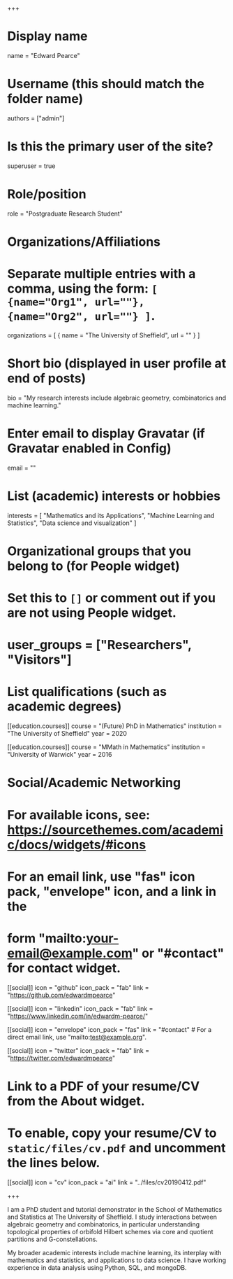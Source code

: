 +++
# Display name
name = "Edward Pearce"

# Username (this should match the folder name)
authors = ["admin"]

# Is this the primary user of the site?
superuser = true

# Role/position
role = "Postgraduate Research Student"

# Organizations/Affiliations
#   Separate multiple entries with a comma, using the form: `[ {name="Org1", url=""}, {name="Org2", url=""} ]`.
organizations = [ { name = "The University of Sheffield", url = "" } ]

# Short bio (displayed in user profile at end of posts)
bio = "My research interests include algebraic geometry, combinatorics and machine learning."

# Enter email to display Gravatar (if Gravatar enabled in Config)
email = ""

# List (academic) interests or hobbies
interests = [
  "Mathematics and its Applications",
  "Machine Learning and Statistics",
  "Data science and visualization"
]

# Organizational groups that you belong to (for People widget)
#   Set this to `[]` or comment out if you are not using People widget.
# user_groups = ["Researchers", "Visitors"]

# List qualifications (such as academic degrees)
[[education.courses]]
  course = "(Future) PhD in Mathematics"
  institution = "The University of Sheffield"
  year = 2020

[[education.courses]]
  course = "MMath in Mathematics"
  institution = "University of Warwick"
  year = 2016

# Social/Academic Networking
# For available icons, see: https://sourcethemes.com/academic/docs/widgets/#icons
#   For an email link, use "fas" icon pack, "envelope" icon, and a link in the
#   form "mailto:your-email@example.com" or "#contact" for contact widget.

[[social]]
  icon = "github"
  icon_pack = "fab"
  link = "https://github.com/edwardmpearce"
  
[[social]]
  icon = "linkedin"
  icon_pack = "fab"
  link = "https://www.linkedin.com/in/edwardm-pearce/"
  
[[social]]
  icon = "envelope"
  icon_pack = "fas"
  link = "#contact"  # For a direct email link, use "mailto:test@example.org".
  
[[social]]
  icon = "twitter"
  icon_pack = "fab"
  link = "https://twitter.com/edwardmpearce"

# Link to a PDF of your resume/CV from the About widget.
# To enable, copy your resume/CV to `static/files/cv.pdf` and uncomment the lines below.
[[social]]
   icon = "cv"
   icon_pack = "ai"
   link = "../files/cv20190412.pdf"

+++

I am a PhD student and tutorial demonstrator in the School of Mathematics and Statistics at The University of Sheffield. I study interactions between algebraic geometry and combinatorics, in particular understanding topological properties of orbifold Hilbert schemes via core and quotient partitions and G-constellations. 

My broader academic interests include machine learning, its interplay with mathematics and statistics, and applications to data science. I have working experience in data analysis using Python, SQL, and mongoDB.
